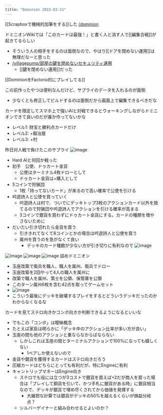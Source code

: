 ```yaml
---
title: "Dominion 2022-03-21"
---
```


[[Scrapboxで機械的加筆をする]]した
[/dominion](https://scrapbox.io/dominion)

ドミニオンWikiでは「このカードは最強！」と書く人と消す人で[[編集合戦]]が起きてるらしい
- そういう人の相手をするのは面倒なので、やはり[[ドアを閉めない運用]]は無理だなーと思った
- [/villagepump/部屋の鍵を閉めないセキュリティ運用](https://scrapbox.io/villagepump/部屋の鍵を閉めないセキュリティ運用)
    - [[鍵を閉めない運用]]だった


[[DominionをFactorio的にプレイしてる]]

この前作ったやつは便利なんだけど、サプライのデータを入れるのが面倒
- 少なくとも修正してビルドするのは面倒だから画面上で編集できるべきだな

カードを限定してスマホ上で強いAIと対戦できるとウォーキングしながらドミニオンできて良いのだが誰か作ってないかな
- レベル1: 財宝と勝利点カードだけ
- レベル2: +鍛冶屋
- レベル3: +村

昨日対人戦で負けたこのサプライ
![image](https://gyazo.com/00b3a6c20a43bc2450cc22166f61906a/thumb/1000)
- Hard AIと何回か戦った
- 初手　公使、ドゥカート金貨
    - 公使はターミナル4枚ドローとして
    - ドゥカート金貨は+購入として
- 5コインで狩猟団
    - 1枚「持ってないカード」が来るので高い確率で公使を引ける
- 吟遊詩人と公使を買っていく
    - 吟遊詩人は村で、ついでにデッキトップ3枚のアクションカード以外を捨てるので狩猟団や吟遊詩人でアクションを引ける確率が高まる
    - 3コインで銀貨を買わずにドゥカート金貨にする。カードの種類を増やさないために
- だいたい引き切れたら金貨を買う
    - 引ききれてなくて8コインとかの場合は吟遊詩人と公使を買う
    - 属州を買うのを急がなくて良い
        - デッキのカード種数が少ない方が引き切りに有利なので
![image](https://gyazo.com/7d893982a1c7562b4e5bb5a397597cf8/thumb/1000)

![image](https://gyazo.com/2d605f98c3f141ea2283b43b7c4a2827/thumb/1000)
![image](https://gyazo.com/a3b063c517934253eebea554ae4e1846/thumb/1000)
![image](https://gyazo.com/6277d6759f58047e27c955bf62f9e47d/thumb/1000)
詰めドミニオン
- 玉座改築で衛兵を職人、職人を属州、衛兵でドロー
- 玉座改築を2回やって4人の職人を属州に
- 改築で職人を属州、策士を公領、保管庫を公領
- このターン属州6枚を含む42点を取ってゲームセット
- ![image](https://gyazo.com/3faa8b0d690ac339be1c6ff32039503b/thumb/1000)
- こういう最後にデッキを破壊するプレイをするとどういうデッキだったのかわからなくなるな

カードを見てステロ向きかコンボ向きか判断できるようになるといいな
- でもこの「コンボ」は曖昧概念
- たとえば家臣は明らかに「デッキ中のアクション比率が多い方が良い」
- 玉座の間も他のアクションと重ならなからばならない
    - しかしこれは玉座の間とターミナルアクションで100%になっても嬉しくない
        - 1ペアしか使えないので
- 金貨や銀貨を獲得するカードはステロ向きだろう
- 圧縮カードはどちらにとっても有利だが、特にEngineに有利
- キャントリップマネーはEngine向き
    - ステロでも役には立つが3コストで銀貨を買えば+2だが商人を買った場合は「プレイして銅貨を引いて、かつ手札に銀貨がある時」に銀貨相当なので、デッキが銀貨で埋め尽くされてから価値を発揮する
        - 大雑把な計算では銀貨がデッキの50%を越えるくらいが損益分岐点？
    - シルバーゲイナーと組み合わせるとよいのか？

